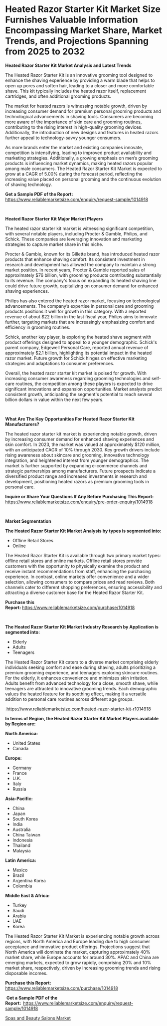 <p><h1>Heated Razor Starter Kit Market Size Furnishes Valuable Information Encompassing Market Share, Market Trends, and Projections Spanning from 2025 to 2032</h1></p><p><strong>Heated Razor Starter Kit Market Analysis and Latest Trends</strong></p>
<p><p>The Heated Razor Starter Kit is an innovative grooming tool designed to enhance the shaving experience by providing a warm blade that helps to open up pores and soften hair, leading to a closer and more comfortable shave. This kit typically includes the heated razor itself, replacement cartridges, and often additional grooming products. </p><p>The market for heated razors is witnessing notable growth, driven by increasing consumer demand for premium personal grooming products and technological advancements in shaving tools. Consumers are becoming more aware of the importance of skin care and grooming routines, contributing to the rising interest in high-quality grooming devices. Additionally, the introduction of new designs and features in heated razors further appeal to technology-savvy younger consumers.</p><p>As more brands enter the market and existing companies innovate, competition is intensifying, leading to improved product availability and marketing strategies. Additionally, a growing emphasis on men’s grooming products is influencing market dynamics, making heated razors popular among male consumers. The Heated Razor Starter Kit Market is expected to grow at a CAGR of 5.00% during the forecast period, reflecting the increasing value placed on personal grooming and the continuous evolution of shaving technology.</p></p>
<p><strong>Get a Sample PDF of the Report:&nbsp;</strong> <a href="https://www.reliablemarketsize.com/enquiry/request-sample/1014918?utm_campaign=3076&utm_medium=2&utm_source=Github&utm_content=ia&utm_term=05032025&utm_id=heated-razor-starter-kit">https://www.reliablemarketsize.com/enquiry/request-sample/1014918</a></p>
<p>&nbsp;</p>
<p><strong>Heated Razor Starter Kit Major Market Players</strong></p>
<p><p>The heated razor starter kit market is witnessing significant competition, with several notable players, including Procter & Gamble, Philips, and Schick. These companies are leveraging innovation and marketing strategies to capture market share in this niche.</p><p>Procter & Gamble, known for its Gillette brand, has introduced heated razor products that enhance shaving comfort. Its consistent investment in research and development has allowed the company to maintain a strong market position. In recent years, Procter & Gamble reported sales of approximately $76 billion, with grooming products contributing substantially to its revenue. The company's focus on expanding its heated shaving line could drive future growth, capitalizing on consumer demand for enhanced shaving experiences.</p><p>Philips has also entered the heated razor market, focusing on technological advancements. The company’s expertise in personal care and grooming products positions it well for growth in this category. With a reported revenue of about $22 billion in the last fiscal year, Philips aims to innovate further, targeting markets that are increasingly emphasizing comfort and efficiency in grooming routines.</p><p>Schick, another key player, is exploring the heated shave segment with product offerings designed to appeal to a younger demographic. Schick's parent company, Edgewell Personal Care, reported annual revenue of approximately $2.1 billion, highlighting its potential impact in the heated razor market. Future growth for Schick hinges on effective marketing strategies and adaptations to consumer preferences.</p><p>Overall, the heated razor starter kit market is poised for growth. With increasing consumer awareness regarding grooming technologies and self-care routines, the competition among these players is expected to drive significant innovations and expansion opportunities. Market analysts predict consistent growth, anticipating the segment's potential to reach several billion dollars in value within the next few years.</p></p>
<p>&nbsp;</p>
<p><strong>What Are The Key Opportunities For Heated Razor Starter Kit Manufacturers?</strong></p>
<p><p>The heated razor starter kit market is experiencing notable growth, driven by increasing consumer demand for enhanced shaving experiences and skin comfort. In 2023, the market was valued at approximately $120 million, with an anticipated CAGR of 10% through 2030. Key growth drivers include rising awareness about skincare and grooming, innovative technology integration, and heightened interest from younger demographics. The market is further supported by expanding e-commerce channels and strategic partnerships among manufacturers. Future prospects indicate a diversified product range and increased investments in research and development, positioning heated razors as premium grooming tools in personal care.</p></p>
<p><strong>Inquire or Share Your Questions If Any Before Purchasing This Report:</strong> <a href="https://www.reliablemarketsize.com/enquiry/pre-order-enquiry/1014918?utm_campaign=3076&utm_medium=2&utm_source=Github&utm_content=ia&utm_term=05032025&utm_id=heated-razor-starter-kit">https://www.reliablemarketsize.com/enquiry/pre-order-enquiry/1014918</a></p>
<p>&nbsp;</p>
<p><strong>Market Segmentation</strong></p>
<p><strong>The Heated Razor Starter Kit Market Analysis by types is segmented into:</strong></p>
<p><ul><li>Offline Retail Stores</li><li>Online</li></ul></p>
<p><p>The Heated Razor Starter Kit is available through two primary market types: offline retail stores and online markets. Offline retail stores provide customers with the opportunity to physically examine the product and receive instant recommendations from staff, enhancing the purchasing experience. In contrast, online markets offer convenience and a wider selection, allowing consumers to compare prices and read reviews. Both channels cater to different shopping preferences, ensuring accessibility and attracting a diverse customer base for the Heated Razor Starter Kit.</p></p>
<p><strong>Purchase this Report:&nbsp;</strong><a href="https://www.reliablemarketsize.com/purchase/1014918?utm_campaign=3076&utm_medium=2&utm_source=Github&utm_content=ia&utm_term=05032025&utm_id=heated-razor-starter-kit">https://www.reliablemarketsize.com/purchase/1014918</a></p>
<p>&nbsp;</p>
<p><strong>The Heated Razor Starter Kit Market Industry Research by Application is segmented into:</strong></p>
<p><ul><li>Elderly</li><li>Adults</li><li>Teenagers</li></ul></p>
<p><p>The Heated Razor Starter Kit caters to a diverse market comprising elderly individuals seeking comfort and ease during shaving, adults prioritizing a premium grooming experience, and teenagers exploring skincare routines. For the elderly, it enhances convenience and minimizes skin irritation. Adults benefit from advanced technology for a close, smooth shave, while teenagers are attracted to innovative grooming trends. Each demographic values the heated feature for its soothing effect, making it a versatile addition to personal care routines across different age groups.</p></p>
<p><a href="https://www.reliablemarketsize.com/heated-razor-starter-kit-r1014918?utm_campaign=3076&utm_medium=2&utm_source=Github&utm_content=ia&utm_term=05032025&utm_id=heated-razor-starter-kit">&nbsp;https://www.reliablemarketsize.com/heated-razor-starter-kit-r1014918</a></p>
<p><strong>In terms of Region, the Heated Razor Starter Kit Market Players available by Region are:</strong></p>
<p>
    <p> <strong> North America: </strong>
        <ul>
            <li>United States</li>
            <li>Canada</li>
        </ul>
        </p> 
    <p> <strong> Europe: </strong>
        <ul>
            <li>Germany</li>
            <li>France</li>
            <li>U.K.</li>
            <li>Italy</li>
            <li>Russia</li>
        </ul>
        </p> 
    <p> <strong> Asia-Pacific: </strong>
        <ul>
            <li>China</li>
            <li>Japan</li>
            <li>South Korea</li>
            <li>India</li>
            <li>Australia</li>
            <li>China Taiwan</li>
            <li>Indonesia</li>
            <li>Thailand</li>
            <li>Malaysia</li>
        </ul>
        </p> 
    <p> <strong> Latin America: </strong>
        <ul>
            <li>Mexico</li>
            <li>Brazil</li>
            <li>Argentina Korea</li>
            <li>Colombia</li>
        </ul>
        </p> 
    <p> <strong> Middle East & Africa: </strong>
        <ul>
            <li>Turkey</li>
            <li>Saudi</li>
            <li>Arabia</li>
            <li>UAE</li>
            <li>Korea</li>
        </ul>
    </p>
    </p>
<p><p>The Heated Razor Starter Kit Market is experiencing notable growth across regions, with North America and Europe leading due to high consumer acceptance and innovative product offerings. Projections suggest that North America will dominate the market, capturing approximately 40% market share, while Europe accounts for around 30%. APAC and China are emerging markets, expected to grow rapidly, comprising 20% and 10% market share, respectively, driven by increasing grooming trends and rising disposable incomes.</p></p>
<p><strong>Purchase this Report: </strong><a href="https://www.reliablemarketsize.com/purchase/1014918?utm_campaign=3076&utm_medium=2&utm_source=Github&utm_content=ia&utm_term=05032025&utm_id=heated-razor-starter-kit">https://www.reliablemarketsize.com/purchase/1014918</a></p>
<p>&nbsp;<strong>Get a Sample PDF of the Report:&nbsp;&nbsp;</strong><a href="https://www.reliablemarketsize.com/enquiry/request-sample/1014918?utm_campaign=3076&utm_medium=2&utm_source=Github&utm_content=ia&utm_term=05032025&utm_id=heated-razor-starter-kit">https://www.reliablemarketsize.com/enquiry/request-sample/1014918</a></p>
<p><strong></strong></p>
<p><p><a href="https://github.com/viipposahko25/Market-Research-Report-List-1/blob/main/spas-and-beauty-salons-market.md?utm_campaign=3076&utm_medium=2&utm_source=Github&utm_content=ia&utm_term=05032025&utm_id=heated-razor-starter-kit">Spas and Beauty Salons Market</a></p></p>